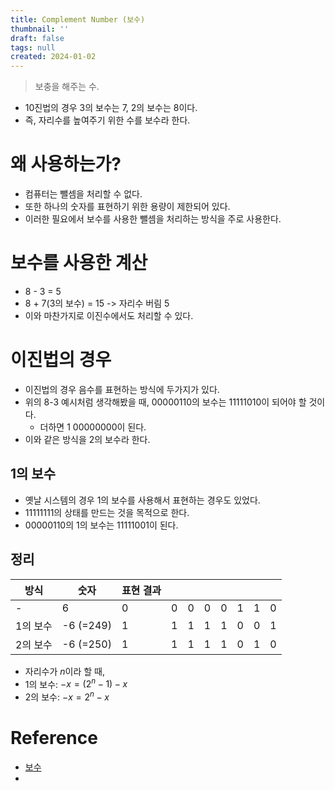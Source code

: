 ```yaml
---
title: Complement Number (보수)
thumbnail: ''
draft: false
tags: null
created: 2024-01-02
---
```



 > 
 > 보충을 해주는 수.

* 10진법의 경우 3의 보수는 7, 2의 보수는 8이다.
* 즉, 자리수를 높여주기 위한 수를 보수라 한다.

# 왜 사용하는가?

* 컴퓨터는 뺄셈을 처리할 수 없다.
* 또한 하나의 숫자를 표현하기 위한 용량이 제한되어 있다.
* 이러한 필요에서 보수를 사용한 뺄셈을 처리하는 방식을 주로 사용한다.

# 보수를 사용한 계산

* 8 - 3 = 5
* 8 + 7(3의 보수) = 15 -> 자리수 버림 5
* 이와 마찬가지로 이진수에서도 처리할 수 있다.

# 이진법의 경우

* 이진법의 경우 음수를 표현하는 방식에 두가지가 있다.
* 위의 8-3 예시처럼 생각해봤을 때, 00000110의 보수는 11111010이 되어야 할 것이다.
  * 더하면 1 00000000이 된다.
* 이와 같은 방식을 2의 보수라 한다.

## 1의 보수

* 옛날 시스템의 경우 1의 보수를 사용해서 표현하는 경우도 있었다.
* 11111111의 상태를 만드는 것을 목적으로 한다.
* 00000110의 1의 보수는 11111001이 된다.

## 정리

|방식|숫자|표현 결과||||||||
|------|------|-------------|--|--|--|--|--|--|--|
|-|6|0|0|0|0|0|1|1|0|
|1의 보수|-6 (=249)|1|1|1|1|1|0|0|1|
|2의 보수|-6 (=250)|1|1|1|1|1|0|1|0|

* 자리수가 $n$이라 할 때,
* 1의 보수: $-x = (2^n-1) - x$
* 2의 보수: $-x = 2^n - x$

# Reference

* [보수](https://ko.wikipedia.org/wiki/%EB%B3%B4%EC%88%98_(%EC%88%98%ED%95%99))
* 
